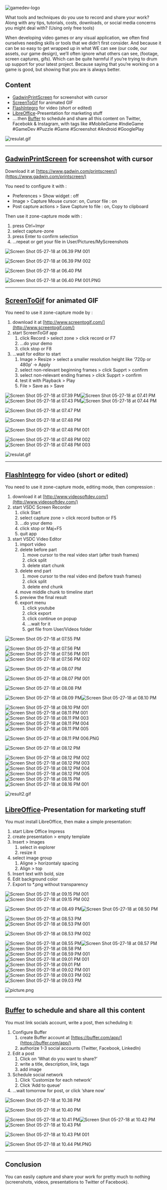 ![gamedev-logo](https://damienfremont.files.wordpress.com/2019/05/gamedev-logo-3.png?w=700)

What tools and techniques do you use to record and share your work? Along with any tips, tutorials, costs, downloads, or social media concerns you might deal with? (Using only free tools)

When developing video games or any visual application, we often find ourselves needing skills or tools that we didn’t first consider. And because it can be so easy to get wrapped up in what WE can see (our code, our assets, our game design), we’ll often ignore what others can see, (footage, screen captures, gifs). Which can be quite harmful if you’re trying to drum up support for your latest project. Because saying that you’re working on a game is good, but showing that you are is always better.

## Content

*   [GadwinPrintScreen](https://www.gadwin.com/printscreen/) for screenshot with cursor
*   [ScreenToGif](http://www.screentogif.com/) for animated GIF
*   [FlashIntegro](http://www.videosoftdev.com/) for video (short or edited)
*   [LibreOffice](https://www.libreoffice.org/)-Presentation for marketing stuff
*   ….then [Buffer](https://buffer.com/) to schedule and share all this content on Twitter, Facebokk & Instagram, with tags like #MobileGame #IndieGame #GameDev #Puzzle #Game #Screenshot #Android #GooglePlay

![resulat.gif](https://damienfremont.files.wordpress.com/2018/05/resulat1.gif?w=700)

* * *

## [GadwinPrintScreen](https://www.gadwin.com/printscreen/) for screenshot with cursor

Download it at [https://www.gadwin.com/printscreen/](https://www.gadwin.com/printscreen/)

You need to configure it with :

*   Preferences > Show widget : off
*   Image > Capture Mouse cursor: on, Cursor file : on
*   Post capture actions > Save Capture to file : on, Copy to clipboard

Then use it zone-capture mode with :

1.  press Ctrl+Impr
2.  select capture-zone
3.  press Enter to confirm selection
4.  …repeat or get your file in User/Pictures/MyScreenshots

![Screen Shot 05-27-18 at 06.39 PM 001](https://damienfremont.files.wordpress.com/2018/05/screen-shot-05-27-18-at-06-39-pm-001.png?w=700)

![Screen Shot 05-27-18 at 06.39 PM 002](https://damienfremont.files.wordpress.com/2018/05/screen-shot-05-27-18-at-06-39-pm-002.png?w=700)

![Screen Shot 05-27-18 at 06.40 PM](https://damienfremont.files.wordpress.com/2018/05/screen-shot-05-27-18-at-06-40-pm.png?w=700)

![Screen Shot 05-27-18 at 06.40 PM 001.PNG](https://damienfremont.files.wordpress.com/2018/05/screen-shot-05-27-18-at-06-40-pm-001.png?w=700)

* * *

## [ScreenToGif](http://www.screentogif.com/) for animated GIF

You need to use it zone-capture mode by :

1.  download it at [http://www.screentogif.com/](http://www.screentogif.com/)
2.  start ScreenToGif app
    1.  click Record > select zone > click record or F7
    2.  …do your demo
    3.  click stop or F8
3.  …wait for editor to start
    1.  Image > Resize > select a smaller resolution height like ‘720p or 480p’ -> Apply
    2.  select non-relevant beginning frames > click Supprt > confirm
    3.  select non-relevant ending frames > click Supprt > confirm
    4.  test it with Playback > Play
    5.  File > Save as > Save

![Screen Shot 05-27-18 at 07.39 PM](https://damienfremont.files.wordpress.com/2018/05/screen-shot-05-27-18-at-07-39-pm.png?w=700)![Screen Shot 05-27-18 at 07.41 PM](https://damienfremont.files.wordpress.com/2018/05/screen-shot-05-27-18-at-07-41-pm.png?w=700)![Screen Shot 05-27-18 at 07.43 PM](https://damienfremont.files.wordpress.com/2018/05/screen-shot-05-27-18-at-07-43-pm.png?w=700)![Screen Shot 05-27-18 at 07.44 PM](https://damienfremont.files.wordpress.com/2018/05/screen-shot-05-27-18-at-07-44-pm.png?w=700)

![Screen Shot 05-27-18 at 07.47 PM](https://damienfremont.files.wordpress.com/2018/05/screen-shot-05-27-18-at-07-47-pm.png?w=700)

![Screen Shot 05-27-18 at 07.48 PM](https://damienfremont.files.wordpress.com/2018/05/screen-shot-05-27-18-at-07-48-pm.png?w=700)

![Screen Shot 05-27-18 at 07.48 PM 001](https://damienfremont.files.wordpress.com/2018/05/screen-shot-05-27-18-at-07-48-pm-001.png?w=700)

![Screen Shot 05-27-18 at 07.48 PM 002](https://damienfremont.files.wordpress.com/2018/05/screen-shot-05-27-18-at-07-48-pm-002.png?w=700)![Screen Shot 05-27-18 at 07.48 PM 003](https://damienfremont.files.wordpress.com/2018/05/screen-shot-05-27-18-at-07-48-pm-003.png?w=700)

![resulat.gif](https://damienfremont.files.wordpress.com/2018/05/resulat.gif?w=700)

* * *

## [FlashIntegro](http://www.videosoftdev.com/) for video (short or edited)

You need to use it zone-capture mode, editing mode, then compression :

1.  download it at [http://www.videosoftdev.com/](http://www.videosoftdev.com/)
2.  start VSDC Screen Recorder
    1.  click Start
    2.  select capture zone > click record button or F5
    3.  …do your demo
    4.  click stop or Maj+F5
    5.  quit app
3.  start VSDC Video Editor
    1.  import video
    2.  delete before part
        1.  move cursor to the real video start (after trash frames)
        2.  click split
        3.  delete start chunk
    3.  delete end part
        1.  move cursor to the real video end (before trash frames)
        2.  click split
        3.  delete end chunk
    4.  move middle chunk to timeline start
    5.  preview the final result
    6.  export menu
        1.  click youtube
        2.  click export
        3.  click continue on popup
        4.  …wait for it
        5.  get file from User/Videos folder

![Screen Shot 05-27-18 at 07.55 PM](https://damienfremont.files.wordpress.com/2018/05/screen-shot-05-27-18-at-07-55-pm1.png?w=700)

![Screen Shot 05-27-18 at 07.56 PM](https://damienfremont.files.wordpress.com/2018/05/screen-shot-05-27-18-at-07-56-pm1.png?w=700)![Screen Shot 05-27-18 at 07.56 PM 001](https://damienfremont.files.wordpress.com/2018/05/screen-shot-05-27-18-at-07-56-pm-0011.png?w=700)![Screen Shot 05-27-18 at 07.56 PM 002](https://damienfremont.files.wordpress.com/2018/05/screen-shot-05-27-18-at-07-56-pm-0021.png?w=700)

![Screen Shot 05-27-18 at 08.07 PM](https://damienfremont.files.wordpress.com/2018/05/screen-shot-05-27-18-at-08-07-pm.png?w=700)

![Screen Shot 05-27-18 at 08.07 PM 001](https://damienfremont.files.wordpress.com/2018/05/screen-shot-05-27-18-at-08-07-pm-001.png?w=700)

![Screen Shot 05-27-18 at 08.08 PM](https://damienfremont.files.wordpress.com/2018/05/screen-shot-05-27-18-at-08-08-pm.png?w=700)

![Screen Shot 05-27-18 at 08.09 PM](https://damienfremont.files.wordpress.com/2018/05/screen-shot-05-27-18-at-08-09-pm.png?w=700)![Screen Shot 05-27-18 at 08.10 PM](https://damienfremont.files.wordpress.com/2018/05/screen-shot-05-27-18-at-08-10-pm.png?w=700)

![Screen Shot 05-27-18 at 08.10 PM 001](https://damienfremont.files.wordpress.com/2018/05/screen-shot-05-27-18-at-08-10-pm-001.png?w=700)![Screen Shot 05-27-18 at 08.11 PM 001](https://damienfremont.files.wordpress.com/2018/05/screen-shot-05-27-18-at-08-11-pm-001.png?w=700)![Screen Shot 05-27-18 at 08.11 PM 003](https://damienfremont.files.wordpress.com/2018/05/screen-shot-05-27-18-at-08-11-pm-003.png?w=700)![Screen Shot 05-27-18 at 08.11 PM 004](https://damienfremont.files.wordpress.com/2018/05/screen-shot-05-27-18-at-08-11-pm-004.png?w=700)![Screen Shot 05-27-18 at 08.11 PM 005](https://damienfremont.files.wordpress.com/2018/05/screen-shot-05-27-18-at-08-11-pm-005.png?w=700)

![Screen Shot 05-27-18 at 08.11 PM 006.PNG](https://damienfremont.files.wordpress.com/2018/05/screen-shot-05-27-18-at-08-11-pm-0061.png?w=700)

![Screen Shot 05-27-18 at 08.12 PM](https://damienfremont.files.wordpress.com/2018/05/screen-shot-05-27-18-at-08-12-pm.png?w=700)

![Screen Shot 05-27-18 at 08.12 PM 002](https://damienfremont.files.wordpress.com/2018/05/screen-shot-05-27-18-at-08-12-pm-002.png?w=700)![Screen Shot 05-27-18 at 08.12 PM 003](https://damienfremont.files.wordpress.com/2018/05/screen-shot-05-27-18-at-08-12-pm-003.png?w=700)![Screen Shot 05-27-18 at 08.12 PM 004](https://damienfremont.files.wordpress.com/2018/05/screen-shot-05-27-18-at-08-12-pm-004.png?w=700)![Screen Shot 05-27-18 at 08.12 PM 005](https://damienfremont.files.wordpress.com/2018/05/screen-shot-05-27-18-at-08-12-pm-005.png?w=700)![Screen Shot 05-27-18 at 08.15 PM](https://damienfremont.files.wordpress.com/2018/05/screen-shot-05-27-18-at-08-15-pm.png?w=700)![Screen Shot 05-27-18 at 08.16 PM 001](https://damienfremont.files.wordpress.com/2018/05/screen-shot-05-27-18-at-08-16-pm-001.png?w=700)

![result2.gif](https://damienfremont.files.wordpress.com/2018/05/result2.gif?w=700)

## [LibreOffice](https://www.libreoffice.org/)-Presentation for marketing stuff

You must install LibreOffice, then make a simple presentation:

1.  start Libre Office Impress
2.  create presentation > empty template
3.  Insert > Images
    1.  select in explorer
    2.  resize it
4.  select image group
    1.  Aligne > horizontaly spacing
    2.  Align > top
5.  Insert text with bold, size
6.  Edit background color
7.  Export to *.png without transparency

![Screen Shot 05-27-18 at 09.15 PM 001](https://damienfremont.files.wordpress.com/2018/05/screen-shot-05-27-18-at-09-15-pm-001.png?w=700)![Screen Shot 05-27-18 at 09.15 PM 002](https://damienfremont.files.wordpress.com/2018/05/screen-shot-05-27-18-at-09-15-pm-002.png?w=700)

![Screen Shot 05-27-18 at 08.49 PM](https://damienfremont.files.wordpress.com/2018/05/screen-shot-05-27-18-at-08-49-pm.png?w=700)![Screen Shot 05-27-18 at 08.50 PM](https://damienfremont.files.wordpress.com/2018/05/screen-shot-05-27-18-at-08-50-pm.png?w=700)

![Screen Shot 05-27-18 at 08.53 PM](https://damienfremont.files.wordpress.com/2018/05/screen-shot-05-27-18-at-08-53-pm.png?w=700)![Screen Shot 05-27-18 at 08.53 PM 001](https://damienfremont.files.wordpress.com/2018/05/screen-shot-05-27-18-at-08-53-pm-001.png?w=700)

![Screen Shot 05-27-18 at 08.53 PM 002](https://damienfremont.files.wordpress.com/2018/05/screen-shot-05-27-18-at-08-53-pm-002.png?w=700)

![Screen Shot 05-27-18 at 08.55 PM](https://damienfremont.files.wordpress.com/2018/05/screen-shot-05-27-18-at-08-55-pm.png?w=700)![Screen Shot 05-27-18 at 08.57 PM](https://damienfremont.files.wordpress.com/2018/05/screen-shot-05-27-18-at-08-57-pm.png?w=700)![Screen Shot 05-27-18 at 08.58 PM](https://damienfremont.files.wordpress.com/2018/05/screen-shot-05-27-18-at-08-58-pm.png?w=700)![Screen Shot 05-27-18 at 08.59 PM 001](https://damienfremont.files.wordpress.com/2018/05/screen-shot-05-27-18-at-08-59-pm-001.png?w=700)![Screen Shot 05-27-18 at 09.01 PM 001](https://damienfremont.files.wordpress.com/2018/05/screen-shot-05-27-18-at-09-01-pm-001.png?w=700)![Screen Shot 05-27-18 at 09.01 PM](https://damienfremont.files.wordpress.com/2018/05/screen-shot-05-27-18-at-09-01-pm.png?w=700)![Screen Shot 05-27-18 at 09.02 PM 001](https://damienfremont.files.wordpress.com/2018/05/screen-shot-05-27-18-at-09-02-pm-001.png?w=700)![Screen Shot 05-27-18 at 09.03 PM 002](https://damienfremont.files.wordpress.com/2018/05/screen-shot-05-27-18-at-09-03-pm-002.png?w=700)![Screen Shot 05-27-18 at 09.03 PM](https://damienfremont.files.wordpress.com/2018/05/screen-shot-05-27-18-at-09-03-pm.png?w=700)

![picture.png](https://damienfremont.files.wordpress.com/2018/05/picture.png?w=700)

* * *

## [Buffer](https://buffer.com/) to schedule and share all this content

You must link socials account, write a post, then scheduling it:

1.  Configure Buffer
    1.  create Buffer account at [https://buffer.com/app/](https://buffer.com/app/)
    2.  authorize 1-3 social accounts (Twitter, Facebook, LinkedIn)
2.  Edit a post
    1.  Click on ‘What do you want to share?’
    2.  write a title, description, link, tags
    3.  add image
3.  Schedule social network
    1.  Click ‘Customize for each network’
    2.  Click ‘Add to queue’
4.  …wait tomorrow for post, or click ‘share now’

![Screen Shot 05-27-18 at 10.38 PM](https://damienfremont.files.wordpress.com/2018/05/screen-shot-05-27-18-at-10-38-pm.png?w=700)

![Screen Shot 05-27-18 at 10.40 PM](https://damienfremont.files.wordpress.com/2018/05/screen-shot-05-27-18-at-10-40-pm.png?w=700)

![Screen Shot 05-27-18 at 10.41 PM](https://damienfremont.files.wordpress.com/2018/05/screen-shot-05-27-18-at-10-41-pm.png?w=700)![Screen Shot 05-27-18 at 10.42 PM](https://damienfremont.files.wordpress.com/2018/05/screen-shot-05-27-18-at-10-42-pm.png?w=700)![Screen Shot 05-27-18 at 10.43 PM](https://damienfremont.files.wordpress.com/2018/05/screen-shot-05-27-18-at-10-43-pm.png?w=700)

![Screen Shot 05-27-18 at 10.43 PM 001](https://damienfremont.files.wordpress.com/2018/05/screen-shot-05-27-18-at-10-43-pm-001.png?w=700)

![Screen Shot 05-27-18 at 10.44 PM.PNG](https://damienfremont.files.wordpress.com/2018/05/screen-shot-05-27-18-at-10-44-pm.png?w=700)

* * *

## Conclusion

You can easily capture and share your work for pretty much to nothing (screenshots, videos, presentations to Twitter of Facebook).